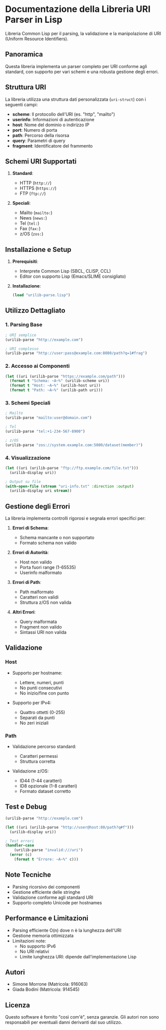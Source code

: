 # Documentazione della Libreria URI Parser in Lisp

Libreria Common Lisp per il parsing, la validazione e la manipolazione di URI (Uniform Resource Identifiers).

## Panoramica
Questa libreria implementa un parser completo per URI conforme agli standard,
con supporto per vari schemi e una robusta gestione degli errori.

## Struttura URI
La libreria utilizza una struttura dati personalizzata (`uri-struct`) con i seguenti campi:
- **scheme**: Il protocollo dell'URI (es. "http", "mailto")
- **userinfo**: Informazioni di autenticazione
- **host**: Nome del dominio o indirizzo IP
- **port**: Numero di porta
- **path**: Percorso della risorsa
- **query**: Parametri di query
- **fragment**: Identificatore del frammento

## Schemi URI Supportati
1. **Standard**:
   - HTTP (`http://`)
   - HTTPS (`https://`)
   - FTP (`ftp://`)

2. **Speciali**:
   - Mailto (`mailto:`)
   - News (`news:`)
   - Tel (`tel:`)
   - Fax (`fax:`)
   - z/OS (`zos:`)

## Installazione e Setup
1. **Prerequisiti**:
   - Interprete Common Lisp (SBCL, CLISP, CCL)
   - Editor con supporto Lisp (Emacs/SLIME consigliato)

2. **Installazione**:
   ```lisp
   (load "urilib-parse.lisp")
   ```

## Utilizzo Dettagliato

### 1. Parsing Base
```lisp
; URI semplice
(urilib-parse "http://example.com")

; URI complesso
(urilib-parse "http://user:pass@example.com:8080/path?q=1#frag")
```

### 2. Accesso ai Componenti
```lisp
(let ((uri (urilib-parse "https://example.com/path")))
  (format t "Schema: ~A~%" (urilib-scheme uri))
  (format t "Host: ~A~%" (urilib-host uri))
  (format t "Path: ~A~%" (urilib-path uri)))
```

### 3. Schemi Speciali
```lisp
; Mailto
(urilib-parse "mailto:user@domain.com")

; Tel
(urilib-parse "tel:+1-234-567-8900")

; z/OS
(urilib-parse "zos://system.example.com:5000/dataset(member)")
```

### 4. Visualizzazione
```lisp
(let ((uri (urilib-parse "ftp://ftp.example.com/file.txt")))
  (urilib-display uri))

; Output su file
(with-open-file (stream "uri-info.txt" :direction :output)
  (urilib-display uri stream))
```

## Gestione degli Errori

La libreria implementa controlli rigorosi e segnala errori specifici per:

1. **Errori di Schema**:
   - Schema mancante o non supportato
   - Formato schema non valido

2. **Errori di Autorità**:
   - Host non valido
   - Porta fuori range (1-65535)
   - Userinfo malformato

3. **Errori di Path**:
   - Path malformato
   - Caratteri non validi
   - Struttura z/OS non valida

4. **Altri Errori**:
   - Query malformata
   - Fragment non valido
   - Sintassi URI non valida

## Validazione

### Host
- Supporto per hostname:
  - Lettere, numeri, punti
  - No punti consecutivi
  - No inizio/fine con punto
  
- Supporto per IPv4:
  - Quattro ottetti (0-255)
  - Separati da punti
  - No zeri iniziali

### Path
- Validazione percorso standard:
  - Caratteri permessi
  - Struttura corretta
  
- Validazione z/OS:
  - ID44 (1-44 caratteri)
  - ID8 opzionale (1-8 caratteri)
  - Formato dataset corretto

## Test e Debug
```lisp
(urilib-parse "http://example.com")

(let ((uri (urilib-parse "http://user@host:80/path?q#f")))
  (urilib-display uri))

; Test errori
(handler-case
    (urilib-parse "invalid:///uri")
  (error (c)
    (format t "Errore: ~A~%" c)))
```

## Note Tecniche
- Parsing ricorsivo dei componenti
- Gestione efficiente delle stringhe
- Validazione conforme agli standard URI
- Supporto completo Unicode per hostnames

## Performance e Limitazioni
- Parsing efficiente O(n) dove n è la lunghezza dell'URI
- Gestione memoria ottimizzata
- Limitazioni note:
  - No supporto IPv6
  - No URI relativi
  - Limite lunghezza URI: dipende dall'implementazione Lisp

## Autori
- Simone Morrone (Matricola: 916063)
- Giada Bodini (Matricola: 914545)

## Licenza
Questo software è fornito "così com'è", senza garanzie.
Gli autori non sono responsabili per eventuali danni derivanti dal suo utilizzo.
